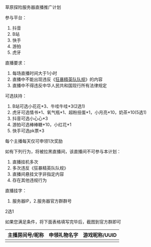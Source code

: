 

草原探险服务器直播推广计划

参与平台：

1. 抖音
2. B站
3. 快手
4. 游拍
5. 虎牙

直播要求：

1. 每场直播时间大于1小时
2. 直播中不能出现违反《[狂暴精英队队规](https://www.ypshidifu.cn/doc/9/)》的内容
3. 直播中不得违反中华人民共和国现行所有法律规定

可选扶持：

1. B站可选小花花\*3、牛哇牛哇\*3(2选1)
2. 虎牙可选情书\*1、氧气瓶\*1、超粉扭蛋\*1，小月亮\*10，奶茶\*10(5选1)
3. 抖音可选小心心\*3
4. 游拍可选棒棒糖\*10，小红花\*1
5. 快手可选pk票\*3

每个主播每天仅可申领1次奖励

如有下列行为，将被拉黑直播间，该直播间不可参与本计划：

1. 直播挂机多次
2. 多次违反《狂暴精英队队规》
3. 直播间悬挂文字非指定内容
4. 存在其他违规行为

直播挂字：

1. 服务器IP，2.服务器官方群群号

2选1

如果您满足条件，将下面表格填写完毕后，截图到官方群即可

| 主播房间号/昵称 | 申领礼物名字 | 游戏昵称/UUID |
| --- | --- | --- |
|  |  |  |


